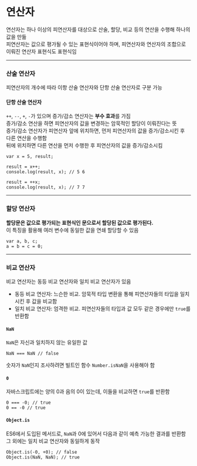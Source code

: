 # 연산자

연산자는 하나 이상의 피연산자를 대상으로 산술, 할당, 비교 등의 연산을 수행해 하나의 값을 만듦  
피연산자는 값으로 평가될 수 있는 표현식이어야 하며, 피연산자와 연산자의 조합으로 이뤄진 연산자 표현식도 표현식임

---

### 산술 연산자

피연산자의 개수에 따라 이항 산술 연산자와 단항 산술 연산자로 구분 가능

#### 단항 산술 연산자

`++`, `--`, `+`, `-`가 있으며 증가/감소 연산자는 **부수 효과**를 가짐  
증가/감소 연산을 하면 피연산자의 값을 변경하는 암묵적인 할당이 이뤄진다는 뜻  
증가/감소 연산자가 피연산자 앞에 위치하면, 먼저 피연산자의 값을 증가/감소시킨 후 다른 연산을 수행함  
뒤에 위치하면 다른 연산을 먼저 수행한 후 피연산자의 값을 증가/감소시킴

```
var x = 5, result;

result = x++;
console.log(result, x); // 5 6

result = ++x;
console.log(result, x); // 7 7
```

---

### 할당 연산자

**할당문은 값으로 평가되는 표현식인 문으로서 할당된 값으로 평가된다.**  
이 특징을 활용해 여러 변수에 동일한 값을 연쇄 할당할 수 있음

```
var a, b, c;
a = b = c = 0;
```

---

### 비교 연산자

비교 연산자는 동등 비교 연산자와 일치 비교 연산자가 있음

- 동등 비교 연산자: 느슨한 비교. 암묵적 타입 변환을 통해 피연산자들의 타입을 일치시킨 후 값을 비교함
- 일치 비교 연산자: 엄격한 비교. 피연산자들의 타입과 값 모두 같은 경우에만 `true`를 반환함

#### **`NaN`**

`NaN`은 자신과 일치하지 않는 유일한 값

```
NaN === NaN // false
```

숫자가 `NaN`인지 조사하려면 빌트인 함수 `Number.isNaN`을 사용해야 함

#### **`0`**

자바스크립트에는 양의 0과 음의 0이 있는데, 이들을 비교하면 `true`를 반환함

```
0 === -0; // true
0 == -0 // true
```

#### `Object.is`

ES6에서 도입된 메서드로, `NaN`과 0에 있어서 다음과 같이 예측 가능한 결과를 반환함  
그 외에는 일치 비교 연산자와 동일하게 동작

```
Object.is(-0, +0); // false
Object.is(NaN, NaN); // true
```
